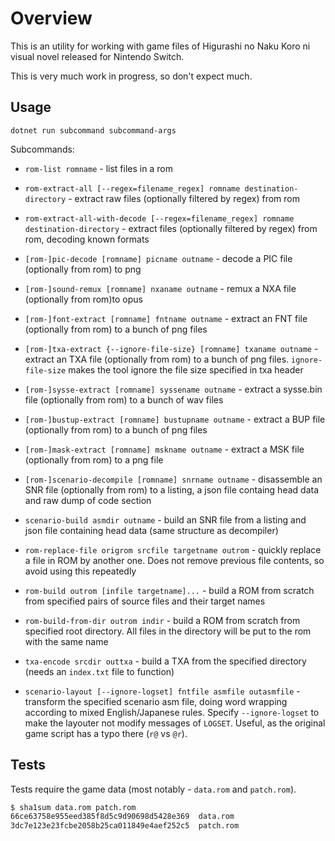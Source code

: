  
# Overview

This is an utility for working with game files of Higurashi no Naku Koro ni visual novel released for Nintendo Switch.

This is very much work in progress, so don't expect much.

## Usage

`dotnet run subcommand subcommand-args`

Subcommands:

- `rom-list romname` - list files in a rom

- `rom-extract-all [--regex=filename_regex] romname destination-directory` - extract raw files (optionally filtered by regex) from rom

- `rom-extract-all-with-decode [--regex=filename_regex] romname destination-directory` - extract files (optionally filtered by regex) from rom, decoding known formats

- `[rom-]pic-decode [romname] picname outname` - decode a PIC file (optionally from rom) to png

- `[rom-]sound-remux [romname] nxaname outname` - remux a NXA file (optionally from rom)to opus

- `[rom-]font-extract [romname] fntname outname` - extract an FNT file (optionally from rom) to a bunch of png files

- `[rom-]txa-extract {--ignore-file-size} [romname] txaname outname` - extract an TXA file (optionally from rom) to a bunch of png files. `ignore-file-size` makes the tool ignore the file size specified in txa header

- `[rom-]sysse-extract [romname] syssename outname` - extract a sysse.bin file (optionally from rom) to a bunch of wav files

- `[rom-]bustup-extract [romname] bustupname outname` - extract a BUP file (optionally from rom) to a bunch of png files

- `[rom-]mask-extract [romname] mskname outname` - extract a MSK file (optionally from rom) to a png file

- `[rom-]scenario-decompile [romname] snrname outname` - disassemble an SNR file (optionally from rom) to a listing, a json file containg head data and raw dump of code section

- `scenario-build asmdir outname` - build an SNR file from a listing and json file containing head data (same structure as decompiler)

- `rom-replace-file origrom srcfile targetname outrom` - quickly replace a file in ROM by another one. Does not remove previous file contents, so avoid using this repeatedly

- `rom-build outrom [infile targetname]...` - build a ROM from scratch from specified pairs of source files and their target names

- `rom-build-from-dir outrom indir` - build a ROM from scratch from specified root directory. All files in the directory will be put to the rom with the same name

- `txa-encode srcdir outtxa` - build a TXA from the specified directory (needs an `index.txt` file to function)

- `scenario-layout [--ignore-logset] fntfile asmfile outasmfile` - transform the specified scenario asm file, doing word wrapping according to mixed English/Japanese rules. Specify `--ignore-logset` to make the layouter not modify messages of `LOGSET`. Useful, as the original game script has a typo there (`r@` vs `@r`).

## Tests

Tests require the game data (most notably - `data.rom` and `patch.rom`). 

```bash
$ sha1sum data.rom patch.rom
66ce63758e955eed385f8d5c9d90698d5428e369  data.rom
3dc7e123e23fcbe2058b25ca011849e4aef252c5  patch.rom
```